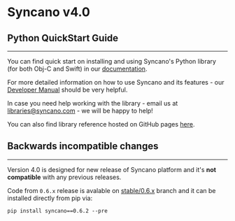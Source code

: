 # Syncano v4.0

## Python QuickStart Guide
---

You can find quick start on installing and using Syncano's Python library (for both Obj-C and Swift) in our [documentation](http://docs.syncano.com/v4.0/docs/python).

For more detailed information on how to use Syncano and its features - our [Developer Manual](http://docs.syncano.com/v4.0/docs/getting-stared-with-syncano) should be very helpful.

In case you need help working with the library - email us at libraries@syncano.com - we will be happy to help!

You can also find library reference hosted on GitHub pages [here](http://syncano.github.io/syncano-python/).

## Backwards incompatible changes
---

Version 4.0 is designed for new release of Syncano platform and
it's **not compatible** with any previous releases.

Code from `0.6.x` release is avalable on [stable/0.6.x](https://github.com/Syncano/syncano-python/tree/stable/0.6.x) branch
and it can be installed directly from pip via:

```
pip install syncano==0.6.2 --pre
```
